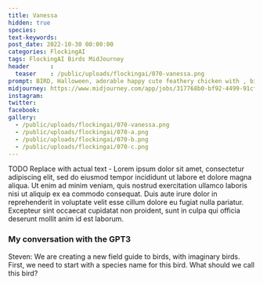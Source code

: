 ```yaml
---
title: Vanessa
hidden: true
species: 
text-keywords: 
post_date: 2022-10-30 00:00:00
categories: FlockingAI
tags: FlockingAI Birds MidJourney 
header      :
  teaser    : /public/uploads/flockingai/070-vanessa.png
prompt: BIRD, Halloween, adorable happy cute feathery chicken with , big blue eyes, cartoons, Sanrio style, hyperdetailed photo, finely detailed, portrait lighting
midjourney: https://www.midjourney.com/app/jobs/317768b0-bf92-4499-91cf-e1f4125df584
instagram: 
twitter: 
facebook: 
gallery: 
  - /public/uploads/flockingai/070-vanessa.png
  - /public/uploads/flockingai/070-a.png
  - /public/uploads/flockingai/070-b.png
  - /public/uploads/flockingai/070-c.png
---
```


TODO Replace with actual text - Lorem ipsum dolor sit amet, consectetur adipiscing elit, sed do eiusmod tempor incididunt ut labore et dolore magna aliqua. Ut enim ad minim veniam, quis nostrud exercitation ullamco laboris nisi ut aliquip ex ea commodo consequat. Duis aute irure dolor in reprehenderit in voluptate velit esse cillum dolore eu fugiat nulla pariatur. Excepteur sint occaecat cupidatat non proident, sunt in culpa qui officia deserunt mollit anim id est laborum.

### My conversation with the GPT3

Steven: We are creating a new field guide to birds, with imaginary birds. First, we need to start with a species name for this bird. What should we call this bird?
